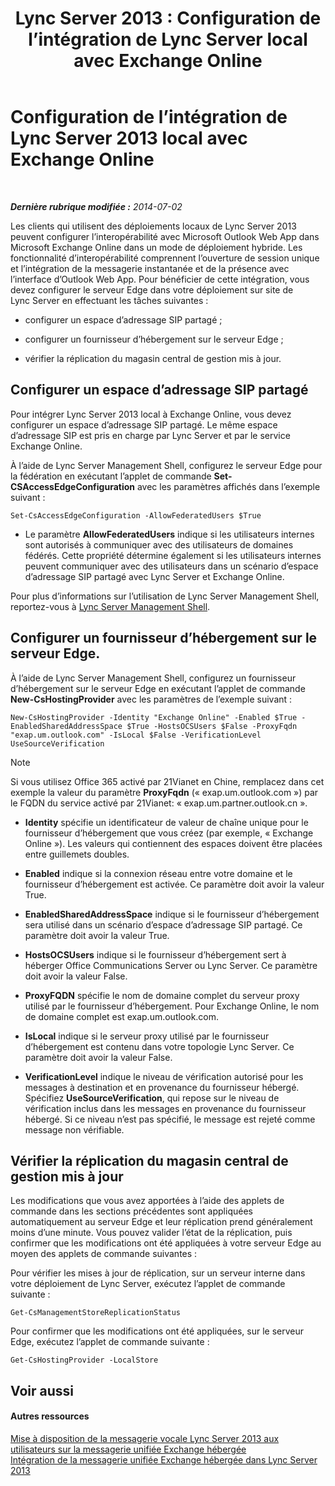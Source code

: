﻿---
title: 'Lync Server 2013 : Configuration de l’intégration de Lync Server local avec Exchange Online'
TOCTitle: Configuration de l’intégration de Lync Server 2013 local avec Exchange Online
ms:assetid: 95a20117-2064-43c4-94fe-cac892cadb6f
ms:mtpsurl: https://technet.microsoft.com/fr-fr/library/Hh533880(v=OCS.15)
ms:contentKeyID: 49298127
ms.date: 05/20/2016
mtps_version: v=OCS.15
ms.translationtype: HT
---

# Configuration de l’intégration de Lync Server 2013 local avec Exchange Online

 

_**Dernière rubrique modifiée :** 2014-07-02_

Les clients qui utilisent des déploiements locaux de Lync Server 2013 peuvent configurer l’interopérabilité avec Microsoft Outlook Web App dans Microsoft Exchange Online dans un mode de déploiement hybride. Les fonctionnalité d’interopérabilité comprennent l’ouverture de session unique et l’intégration de la messagerie instantanée et de la présence avec l’interface d’Outlook Web App. Pour bénéficier de cette intégration, vous devez configurer le serveur Edge dans votre déploiement sur site de Lync Server en effectuant les tâches suivantes :

  - configurer un espace d’adressage SIP partagé ;

  - configurer un fournisseur d’hébergement sur le serveur Edge ;

  - vérifier la réplication du magasin central de gestion mis à jour.

## Configurer un espace d’adressage SIP partagé

Pour intégrer Lync Server 2013 local à Exchange Online, vous devez configurer un espace d’adressage SIP partagé. Le même espace d’adressage SIP est pris en charge par Lync Server et par le service Exchange Online.

À l’aide de Lync Server Management Shell, configurez le serveur Edge pour la fédération en exécutant l’applet de commande **Set-CSAccessEdgeConfiguration** avec les paramètres affichés dans l’exemple suivant :

    Set-CsAccessEdgeConfiguration -AllowFederatedUsers $True

  - Le paramètre **AllowFederatedUsers** indique si les utilisateurs internes sont autorisés à communiquer avec des utilisateurs de domaines fédérés. Cette propriété détermine également si les utilisateurs internes peuvent communiquer avec des utilisateurs dans un scénario d’espace d’adressage SIP partagé avec Lync Server et Exchange Online.

Pour plus d’informations sur l’utilisation de Lync Server Management Shell, reportez-vous à [Lync Server Management Shell](lync-server-2013-lync-server-management-shell.md).

## Configurer un fournisseur d’hébergement sur le serveur Edge.

À l’aide de Lync Server Management Shell, configurez un fournisseur d’hébergement sur le serveur Edge en exécutant l’applet de commande **New-CsHostingProvider** avec les paramètres de l’exemple suivant :

    New-CsHostingProvider -Identity "Exchange Online" -Enabled $True -EnabledSharedAddressSpace $True -HostsOCSUsers $False -ProxyFqdn "exap.um.outlook.com" -IsLocal $False -VerificationLevel UseSourceVerification

> [!NOTE]  
> Si vous utilisez Office 365 activé par 21Vianet en Chine, remplacez dans cet exemple la valeur du paramètre <strong>ProxyFqdn</strong> (« exap.um.outlook.com ») par le FQDN du service activé par 21Vianet: « exap.um.partner.outlook.cn ».

  - **Identity** spécifie un identificateur de valeur de chaîne unique pour le fournisseur d’hébergement que vous créez (par exemple, « Exchange Online »). Les valeurs qui contiennent des espaces doivent être placées entre guillemets doubles.

  - **Enabled** indique si la connexion réseau entre votre domaine et le fournisseur d’hébergement est activée. Ce paramètre doit avoir la valeur True.

  - **EnabledSharedAddressSpace** indique si le fournisseur d’hébergement sera utilisé dans un scénario d’espace d’adressage SIP partagé. Ce paramètre doit avoir la valeur True.

  - **HostsOCSUsers** indique si le fournisseur d’hébergement sert à héberger Office Communications Server ou Lync Server. Ce paramètre doit avoir la valeur False.

  - **ProxyFQDN** spécifie le nom de domaine complet du serveur proxy utilisé par le fournisseur d’hébergement. Pour Exchange Online, le nom de domaine complet est exap.um.outlook.com.

  - **IsLocal** indique si le serveur proxy utilisé par le fournisseur d’hébergement est contenu dans votre topologie Lync Server. Ce paramètre doit avoir la valeur False.

  - **VerificationLevel** indique le niveau de vérification autorisé pour les messages à destination et en provenance du fournisseur hébergé. Spécifiez **UseSourceVerification**, qui repose sur le niveau de vérification inclus dans les messages en provenance du fournisseur hébergé. Si ce niveau n’est pas spécifié, le message est rejeté comme message non vérifiable.

## Vérifier la réplication du magasin central de gestion mis à jour

Les modifications que vous avez apportées à l’aide des applets de commande dans les sections précédentes sont appliquées automatiquement au serveur Edge et leur réplication prend généralement moins d’une minute. Vous pouvez valider l’état de la réplication, puis confirmer que les modifications ont été appliquées à votre serveur Edge au moyen des applets de commande suivantes :

Pour vérifier les mises à jour de réplication, sur un serveur interne dans votre déploiement de Lync Server, exécutez l’applet de commande suivante :

    Get-CsManagementStoreReplicationStatus

Pour confirmer que les modifications ont été appliquées, sur le serveur Edge, exécutez l’applet de commande suivante :

    Get-CsHostingProvider -LocalStore

## Voir aussi

#### Autres ressources

[Mise à disposition de la messagerie vocale Lync Server 2013 aux utilisateurs sur la messagerie unifiée Exchange hébergée](lync-server-2013-providing-lync-server-users-voice-mail-on-hosted-exchange-um.md)  
[Intégration de la messagerie unifiée Exchange hébergée dans Lync Server 2013](lync-server-2013-hosted-exchange-unified-messaging-integration.md)

